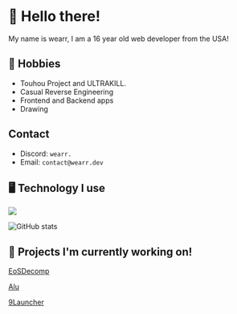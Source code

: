 # 👋 Hello there!

My name is wearr, I am a 16 year old web developer from the USA!

## 💬 Hobbies
- Touhou Project and ULTRAKILL.
- Casual Reverse Engineering
- Frontend and Backend apps
- Drawing

## Contact
- Discord: `wearr.`
- Email: `contact@wearr.dev`


## 🖥️ Technology I use
![](https://skillicons.dev/icons?i=html,css,js,astro,typescript,nodejs,vscode,nginx,github,discord,&theme=light)

![GitHub stats](https://github-readme-stats.vercel.app/api?username=wearrrrr)

## 🚧 Projects I'm currently working on!

[EoSDecomp](https://github.com/happyhavoc/th06)

[Alu](https://github.com/wearrrrr/Alu)

[9Launcher](https://github.com/wearrrrr/9Launcher)
